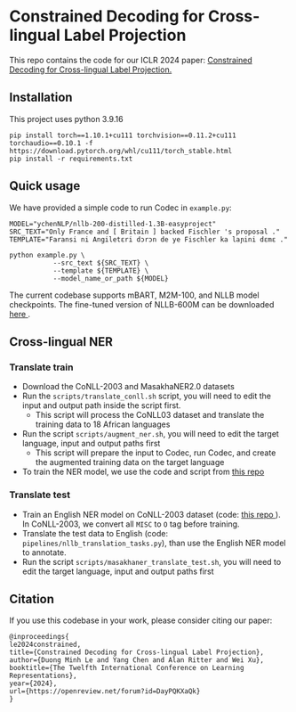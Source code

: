 # Constrained Decoding for Cross-lingual Label Projection

This repo contains the code for our ICLR 2024 paper: <a href="https://arxiv.org/abs/2402.03131"> Constrained Decoding for Cross-lingual Label Projection.</a>

## Installation
This project uses python 3.9.16
```
pip install torch==1.10.1+cu111 torchvision==0.11.2+cu111 torchaudio==0.10.1 -f https://download.pytorch.org/whl/cu111/torch_stable.html
pip install -r requirements.txt
```

## Quick usage
We have provided a simple code to run Codec in `example.py`: 
 ```
 MODEL="ychenNLP/nllb-200-distilled-1.3B-easyproject"
 SRC_TEXT="Only France and [ Britain ] backed Fischler 's proposal ."
 TEMPLATE="Faransi ni Angiletɛri dɔrɔn de ye Fischler ka laɲini dɛmɛ ."
 
 python example.py \
            --src_text ${SRC_TEXT} \
            --template ${TEMPLATE} \
            --model_name_or_path ${MODEL}  
 ```
The current codebase supports mBART, M2M-100, and NLLB model checkpoints. The fine-tuned version of NLLB-600M can be downloaded <a href="https://drive.google.com/file/d/1huu8QuzlbGwkbXfn9_xiWfUNY_B7ePaj/view?usp=sharing"> here </a>.


## Cross-lingual NER

### Translate train

* Download the CoNLL-2003 and MasakhaNER2.0 datasets
* Run the `scripts/translate_conll.sh` script, you will need to edit the input and output path inside the script first.
  * This script will process the CoNLL03 dataset and translate the training data to 18 African languages
* Run the script `scripts/augment_ner.sh`, you will need to edit the target language, input and output paths first
  * This script will prepare the input to Codec, run Codec, and create the augmented training data on the target language
* To train the NER model, we use the code and script from <a href="https://github.com/edchengg/easyproject/tree/main/ner#ner-training"> this repo </a>

### Translate test

* Train an English NER model on CoNLL-2003 dataset (code: <a href="https://github.com/edchengg/easyproject/tree/main/ner#ner-training"> this repo </a>). In CoNLL-2003, we convert all `MISC` to `O` tag before training.
* Translate the test data to English (code: `pipelines/nllb_translation_tasks.py`), than use the English NER model to annotate.
* Run the script `scripts/masakhaner_translate_test.sh`, you will need to edit the target language, input and output paths first

## Citation
If you use this codebase in your work, please consider citing our paper:
```
@inproceedings{
le2024constrained,
title={Constrained Decoding for Cross-lingual Label Projection},
author={Duong Minh Le and Yang Chen and Alan Ritter and Wei Xu},
booktitle={The Twelfth International Conference on Learning Representations},
year={2024},
url={https://openreview.net/forum?id=DayPQKXaQk}
}
```